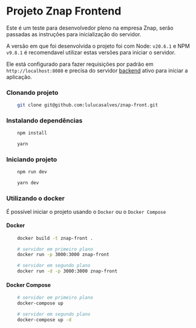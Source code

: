 
# Projeto Znap Frontend

Este é um teste para desenvolvedor pleno na empresa Znap, serão passadas as instruções para inicialização do servidor.

A versão em que foi desenvolvida o projeto foi com  Node: `v20.6.1` e NPM `v9.8.1` é recomendavel utilizar estas versões para iniciar o servidor.

Ele está configurado para fazer requisições por padrão em `http://localhost:8080` e precisa do servidor [backend](https://github.com/lulucasalves/znap-back) ativo para iniciar a aplicação.

### Clonando projeto
```bash
    git clone git@github.com:lulucasalves/znap-front.git
```

### Instalando dependências
```bash
    npm install
```
```bash
    yarn
```

### Iniciando projeto
```bash
    npm run dev
```
```bash
    yarn dev
```

### Utilizando o docker
É possível iniciar o projeto usando o `Docker` ou o `Docker Compose`

#### Docker
```bash
    docker build -t znap-front .

    # servidor em primeiro plano
    docker run -p 3000:3000 znap-front

    # servidor em segundo plano
    docker run -d -p 3000:3000 znap-front
```

#### Docker Compose
```bash
    # servidor em primeiro plano
    docker-compose up

    # servidor em segundo plano
    docker-compose up -d
```